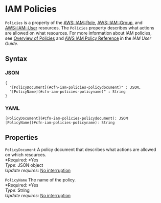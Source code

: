 # IAM Policies<a name="aws-properties-iam-policy"></a>

`Policies` is a property of the [AWS::IAM::Role](aws-resource-iam-role.md), [AWS::IAM::Group](aws-properties-iam-group.md), and [AWS::IAM::User](aws-properties-iam-user.md) resources\. The `Policies` property describes what actions are allowed on what resources\. For more information about IAM policies, see [Overview of Policies](http://docs.aws.amazon.com/IAM/latest/UserGuide/PoliciesOverview.html) and [AWS IAM Policy Reference](http://docs.aws.amazon.com/IAM/latest/UserGuide/reference_policies.html) in the *IAM User Guide*\.

## Syntax<a name="w3ab2c21c14e1136b5"></a>

### JSON<a name="aws-properties-iam-policy-syntax.json"></a>

```
{
  "[PolicyDocument](#cfn-iam-policies-policydocument)" : JSON,
  "[PolicyName](#cfn-iam-policies-policyname)" : String
}
```

### YAML<a name="aws-properties-iam-policy-syntax.yaml"></a>

```
[PolicyDocument](#cfn-iam-policies-policydocument): JSON
[PolicyName](#cfn-iam-policies-policyname): String
```

## Properties<a name="w3ab2c21c14e1136b7"></a>

`PolicyDocument`  <a name="cfn-iam-policies-policydocument"></a>
A policy document that describes what actions are allowed on which resources\.  
*Required: *Yes  
*Type*: JSON object  
*Update requires*: [No interruption](using-cfn-updating-stacks-update-behaviors.md#update-no-interrupt)

`PolicyName`  <a name="cfn-iam-policies-policyname"></a>
The name of the policy\.  
*Required: *Yes  
*Type*: String  
*Update requires*: [No interruption](using-cfn-updating-stacks-update-behaviors.md#update-no-interrupt)